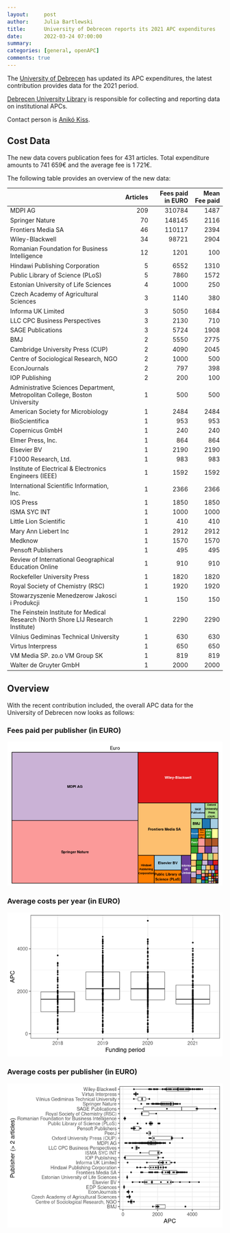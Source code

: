 ```yaml
---
layout:     post
author:     Julia Bartlewski
title:      University of Debrecen reports its 2021 APC expenditures
date:       2022-03-24 07:00:00
summary:    
categories: [general, openAPC]
comments: true
---
```





The [University of Debrecen](https://unideb.hu/en) has updated its APC expenditures, the latest contribution provides data for the 2021 period.

[Debrecen University Library](https://lib.unideb.hu/en) is responsible for collecting and reporting data on institutional APCs.

Contact person is [Anikó Kiss](mailto:kiss.aniko@lib.unideb.hu).

## Cost Data



The new data covers publication fees for 431 articles. Total expenditure amounts to 741 659€ and the average fee is 1 721€.

The following table provides an overview of the new data:


|                                                                                  | Articles| Fees paid in EURO| Mean Fee paid|
|:---------------------------------------------------------------------------------|--------:|-----------------:|-------------:|
|MDPI AG                                                                           |      209|            310784|          1487|
|Springer Nature                                                                   |       70|            148145|          2116|
|Frontiers Media SA                                                                |       46|            110117|          2394|
|Wiley-Blackwell                                                                   |       34|             98721|          2904|
|Romanian Foundation for Business Intelligence                                     |       12|              1201|           100|
|Hindawi Publishing Corporation                                                    |        5|              6552|          1310|
|Public Library of Science (PLoS)                                                  |        5|              7860|          1572|
|Estonian University of Life Sciences                                              |        4|              1000|           250|
|Czech Academy of Agricultural Sciences                                            |        3|              1140|           380|
|Informa UK Limited                                                                |        3|              5050|          1684|
|LLC CPC Business Perspectives                                                     |        3|              2130|           710|
|SAGE Publications                                                                 |        3|              5724|          1908|
|BMJ                                                                               |        2|              5550|          2775|
|Cambridge University Press (CUP)                                                  |        2|              4090|          2045|
|Centre of Sociological Research, NGO                                              |        2|              1000|           500|
|EconJournals                                                                      |        2|               797|           398|
|IOP Publishing                                                                    |        2|               200|           100|
|Administrative Sciences Department, Metropolitan College, Boston University       |        1|               500|           500|
|American Society for Microbiology                                                 |        1|              2484|          2484|
|BioScientifica                                                                    |        1|               953|           953|
|Copernicus GmbH                                                                   |        1|               240|           240|
|Elmer Press, Inc.                                                                 |        1|               864|           864|
|Elsevier BV                                                                       |        1|              2190|          2190|
|F1000 Research, Ltd.                                                              |        1|               983|           983|
|Institute of Electrical & Electronics Engineers (IEEE)                            |        1|              1592|          1592|
|International Scientific Information, Inc.                                        |        1|              2366|          2366|
|IOS Press                                                                         |        1|              1850|          1850|
|ISMA SYC INT                                                                      |        1|              1000|          1000|
|Little Lion Scientific                                                            |        1|               410|           410|
|Mary Ann Liebert Inc                                                              |        1|              2912|          2912|
|Medknow                                                                           |        1|              1570|          1570|
|Pensoft Publishers                                                                |        1|               495|           495|
|Review of International Geographical Education Online                             |        1|               910|           910|
|Rockefeller University Press                                                      |        1|              1820|          1820|
|Royal Society of Chemistry (RSC)                                                  |        1|              1920|          1920|
|Stowarzyszenie Menedzerow Jakosci i Produkcji                                     |        1|               150|           150|
|The Feinstein Institute for Medical Research (North Shore LIJ Research Institute) |        1|              2290|          2290|
|Vilnius Gediminas Technical University                                            |        1|               630|           630|
|Virtus Interpress                                                                 |        1|               650|           650|
|VM Media SP. zo.o VM Group SK                                                     |        1|               819|           819|
|Walter de Gruyter GmbH                                                            |        1|              2000|          2000|

## Overview

With the recent contribution included, the overall APC data for the University of Debrecen now looks as follows:

### Fees paid per publisher (in EURO)

![plot of chunk tree_debrecen_2022_03_24_full](/figure/tree_debrecen_2022_03_24_full-1.png)

###  Average costs per year (in EURO)

![plot of chunk box_debrecen_2022_03_24_year_full](/figure/box_debrecen_2022_03_24_year_full-1.png)

###  Average costs per publisher (in EURO)

![plot of chunk box_debrecen_2022_03_24_publisher_full](/figure/box_debrecen_2022_03_24_publisher_full-1.png)

